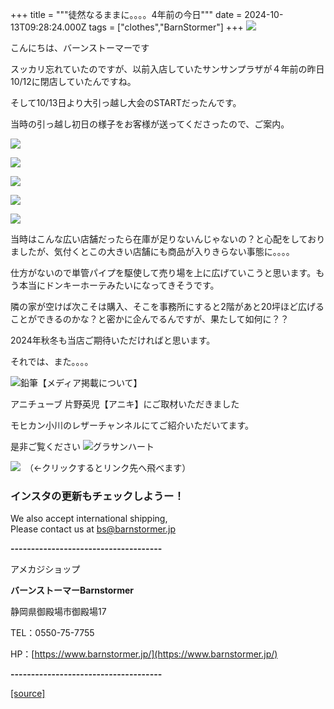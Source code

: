 +++
title = """徒然なるままに。。。。4年前の今日"""
date = 2024-10-13T09:28:24.000Z
tags = ["clothes","BarnStormer"]
+++
[![](https://stat.ameba.jp/user_images/20231023/16/barnstormer-go/b2/03/p/o0420015015354743273.png)](https://ameblo.jp/barnstormer-go/entry-12825670498.html)

こんにちは、バーンストーマーです

スッカリ忘れていたのですが、以前入店していたサンサンプラザが４年前の昨日10/12に閉店していたんですね。

そして10/13日より大引っ越し大会のSTARTだったんです。

当時の引っ越し初日の様子をお客様が送ってくださったので、ご案内。

[![](https://stat.ameba.jp/user_images/20241013/16/barnstormer-go/80/31/j/o1170155115497345027.jpg)](https://stat.ameba.jp/user_images/20241013/16/barnstormer-go/80/31/j/o1170155115497345027.jpg)

[![](https://stat.ameba.jp/user_images/20241013/16/barnstormer-go/89/c5/j/o1170155215497345023.jpg)](https://stat.ameba.jp/user_images/20241013/16/barnstormer-go/89/c5/j/o1170155215497345023.jpg)

[![](https://stat.ameba.jp/user_images/20241013/16/barnstormer-go/7a/7e/j/o1170154915497345021.jpg)](https://stat.ameba.jp/user_images/20241013/16/barnstormer-go/7a/7e/j/o1170154915497345021.jpg)

[![](https://stat.ameba.jp/user_images/20241013/16/barnstormer-go/71/ac/j/o1170157215497345030.jpg)](https://stat.ameba.jp/user_images/20241013/16/barnstormer-go/71/ac/j/o1170157215497345030.jpg)

[![](https://stat.ameba.jp/user_images/20241013/16/barnstormer-go/21/74/j/o1170086915497345034.jpg)](https://stat.ameba.jp/user_images/20241013/16/barnstormer-go/21/74/j/o1170086915497345034.jpg)

当時はこんな広い店舗だったら在庫が足りないんじゃないの？と心配をしておりましたが、気付くとこの大きい店舗にも商品が入りきらない事態に。。。。

仕方がないので単管パイプを駆使して売り場を上に広げていこうと思います。もう本当にドンキーホーテみたいになってきそうです。

隣の家が空けば次こそは購入、そこを事務所にすると2階があと20坪ほど広げることができるのかな？と密かに企んでるんですが、果たして如何に？？

2024年秋冬も当店ご期待いただければと思います。

それでは、また。。。。

![鉛筆](https://stat100.ameba.jp/blog/ucs/img/char/char3/519.png)【メディア掲載について】

アニチューブ 片野英児【アニキ】にご取材いただきました

モヒカン小川のレザーチャンネルにてご紹介いただいてます。

是非ご覧ください ![グラサンハート](https://stat100.ameba.jp/blog/ucs/img/char/char3/148.png)

[![](https://stat.ameba.jp/user_images/20230412/16/barnstormer-go/6a/23/p/o0108010815269242493.png)](https://www.instagram.com/barnstormer_daily/)　（←クリックするとリンク先へ飛べます）

### インスタの更新もチェックしようー！

We also accept international shipping,  
Please contact us at bs@barnstormer.jp

**\-------------------------------------**

アメカジショップ

**バーンストーマーBarnstormer**

静岡県御殿場市御殿場17

TEL：0550-75-7755

HP：[https://www.barnstormer.jp/](https://www.barnstormer.jp/)

**\-------------------------------------**

[[source]](https://ameblo.jp/barnstormer-go/entry-12871102881.html)

